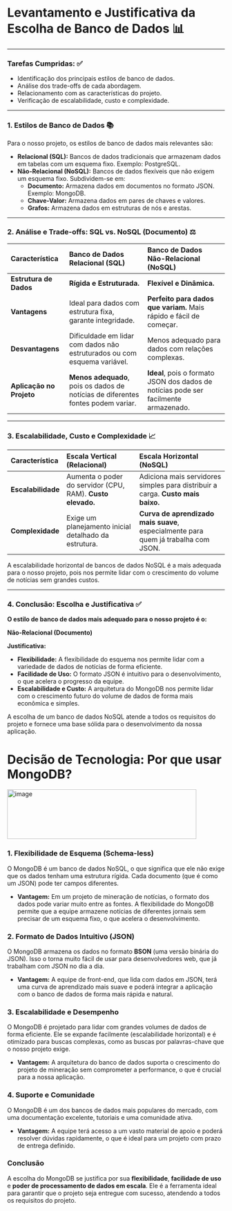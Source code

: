 # Levantamento e Justificativa da Escolha de Banco de Dados 📊

---

### **Tarefas Cumpridas:** ✅

* Identificação dos principais estilos de banco de dados.
* Análise dos trade-offs de cada abordagem.
* Relacionamento com as características do projeto.
* Verificação de escalabilidade, custo e complexidade.

---

### **1. Estilos de Banco de Dados** 📚

Para o nosso projeto, os estilos de banco de dados mais relevantes são:

* **Relacional (SQL):** Bancos de dados tradicionais que armazenam dados em tabelas com um esquema fixo. Exemplo: PostgreSQL.
* **Não-Relacional (NoSQL):** Bancos de dados flexíveis que não exigem um esquema fixo. Subdividem-se em:
    * **Documento:** Armazena dados em documentos no formato JSON. Exemplo: MongoDB.
    * **Chave-Valor:** Armazena dados em pares de chaves e valores.
    * **Grafos:** Armazena dados em estruturas de nós e arestas.

---

### **2. Análise e Trade-offs: SQL vs. NoSQL (Documento)** ⚖️

| Característica | Banco de Dados Relacional (SQL) | Banco de Dados Não-Relacional (NoSQL) |
| :--- | :--- | :--- |
| **Estrutura de Dados** | **Rígida e Estruturada.** | **Flexível e Dinâmica.** |
| **Vantagens** | Ideal para dados com estrutura fixa, garante integridade. | **Perfeito para dados que variam.** Mais rápido e fácil de começar. |
| **Desvantagens** | Dificuldade em lidar com dados não estruturados ou com esquema variável. | Menos adequado para dados com relações complexas. |
| **Aplicação no Projeto** | **Menos adequado**, pois os dados de notícias de diferentes fontes podem variar. | **Ideal**, pois o formato JSON dos dados de notícias pode ser facilmente armazenado. |

---

### **3. Escalabilidade, Custo e Complexidade** 📈

| Característica | Escala Vertical (Relacional) | Escala Horizontal (NoSQL) |
| :--- | :--- | :--- |
| **Escalabilidade** | Aumenta o poder do servidor (CPU, RAM). **Custo elevado.** | Adiciona mais servidores simples para distribuir a carga. **Custo mais baixo.** |
| **Complexidade** | Exige um planejamento inicial detalhado da estrutura. | **Curva de aprendizado mais suave**, especialmente para quem já trabalha com JSON. |

A escalabilidade horizontal de bancos de dados NoSQL é a mais adequada para o nosso projeto, pois nos permite lidar com o crescimento do volume de notícias sem grandes custos.

---

### **4. Conclusão: Escolha e Justificativa** ✅

**O estilo de banco de dados mais adequado para o nosso projeto é o:**

**Não-Relacional (Documento)**

**Justificativa:**

* **Flexibilidade:** A flexibilidade do esquema nos permite lidar com a variedade de dados de notícias de forma eficiente.
* **Facilidade de Uso:** O formato JSON é intuitivo para o desenvolvimento, o que acelera o progresso da equipe.
* **Escalabilidade e Custo:** A arquitetura do MongoDB nos permite lidar com o crescimento futuro do volume de dados de forma mais econômica e simples.

A escolha de um banco de dados NoSQL atende a todos os requisitos do projeto e fornece uma base sólida para o desenvolvimento da nossa aplicação.
# Decisão de Tecnologia: Por que usar MongoDB?

<img width="438" height="115" alt="image" src="https://github.com/user-attachments/assets/547ab99a-ae9c-4629-bd96-e0d46096baf0" />


### 1. Flexibilidade de Esquema (Schema-less)

O MongoDB é um banco de dados NoSQL, o que significa que ele não exige que os dados tenham uma estrutura rígida. Cada documento (que é como um JSON) pode ter campos diferentes.

* **Vantagem:** Em um projeto de mineração de notícias, o formato dos dados pode variar muito entre as fontes. A flexibilidade do MongoDB permite que a equipe armazene notícias de diferentes jornais sem precisar de um esquema fixo, o que acelera o desenvolvimento.

### 2. Formato de Dados Intuitivo (JSON)

O MongoDB armazena os dados no formato **BSON** (uma versão binária do JSON). Isso o torna muito fácil de usar para desenvolvedores web, que já trabalham com JSON no dia a dia.

* **Vantagem:** A equipe de front-end, que lida com dados em JSON, terá uma curva de aprendizado mais suave e poderá integrar a aplicação com o banco de dados de forma mais rápida e natural.

### 3. Escalabilidade e Desempenho

O MongoDB é projetado para lidar com grandes volumes de dados de forma eficiente. Ele se expande facilmente (escalabilidade horizontal) e é otimizado para buscas complexas, como as buscas por palavras-chave que o nosso projeto exige.

* **Vantagem:** A arquitetura do banco de dados suporta o crescimento do projeto de mineração sem comprometer a performance, o que é crucial para a nossa aplicação.

### 4. Suporte e Comunidade

O MongoDB é um dos bancos de dados mais populares do mercado, com uma documentação excelente, tutoriais e uma comunidade ativa.

* **Vantagem:** A equipe terá acesso a um vasto material de apoio e poderá resolver dúvidas rapidamente, o que é ideal para um projeto com prazo de entrega definido.

### Conclusão

A escolha do MongoDB se justifica por sua **flexibilidade**, **facilidade de uso** e **poder de processamento de dados em escala**. Ele é a ferramenta ideal para garantir que o projeto seja entregue com sucesso, atendendo a todos os requisitos do projeto.




